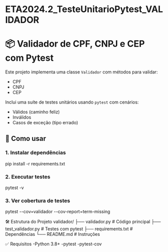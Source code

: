 # ETA2024.2_TesteUnitarioPytest_VALIDADOR

# 📦 Validador de CPF, CNPJ e CEP com Pytest

Este projeto implementa uma classe `Validador` com métodos para validar:

- CPF
- CNPJ
- CEP

Inclui uma suíte de testes unitários usando `pytest` com cenários:
- Válidos (caminho feliz)
- Inválidos
- Casos de exceção (tipo errado)

## 🚀 Como usar

### 1. Instalar dependências
pip install -r requirements.txt

### 2. Executar testes
pytest -v

### 3. Ver cobertura de testes
pytest --cov=validador --cov-report=term-missing

🛠 Estrutura do Projeto
validador/
├── validador.py          # Código principal
├── test_validador.py     # Testes com pytest
├── requirements.txt      # Dependências
└── README.md             # Instruções

✅ Requisitos
-Python 3.8+
-pytest
-pytest-cov
